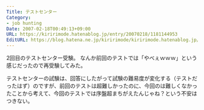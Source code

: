 ```yaml
---
Title: テストセンター
Category:
- job hunting
Date: 2007-02-18T00:49:13+09:00
URL: https://kiririmode.hatenablog.jp/entry/20070218/1181144953
EditURL: https://blog.hatena.ne.jp/kiririmode/kiririmode.hatenablog.jp/atom/entry/8454420450078217587
---
```


2回目のテストセンター受験。
なんか前回のテストでは「やべぇｗｗｗ」という感じだったので再受験してみた。


テストセンターの試験は、回答にしたがって試験の難易度が変化する（テストだったはず）のですが、前回のテストは超難しかったのに、今回のは難しくなかったことから考えて、今回のテストでは序盤超まちがえたんじゃね？という不安はつきない。 
